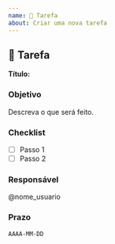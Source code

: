 ```yaml
---
name: 🧩 Tarefa
about: Criar uma nova tarefa
---
```


## 📝 Tarefa
**Título:** 

### Objetivo
Descreva o que será feito.

### Checklist
- [ ] Passo 1
- [ ] Passo 2

### Responsável
@nome_usuario

### Prazo
`AAAA-MM-DD`
